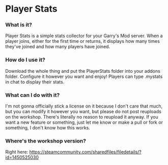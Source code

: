 # Player Stats

### What is it?
Player Stats is a simple stats collector for your Garry's Mod server.  When a player joins, either for the first time or returns, it displays how many times they've joined and how many players have joined.

### How do I use it?
Download the whole thing and put the PlayerStats folder into your addons folder.  Configure it however you want and enjoy!  Players can type .mystats in chat to display their stats.

### What can I do with it?
I'm not gonna officially stick a license on it because I don't care that much, but you can modify it however you want, but please do not post reuploads on the workshop. There's literally no reason to reupload it anyway. If you want a new feature or something, just let me know or make a pull or fork or something, I don't know how this works.

### Where's the workshop version?
Right here: https://steamcommunity.com/sharedfiles/filedetails/?id=1450525030
